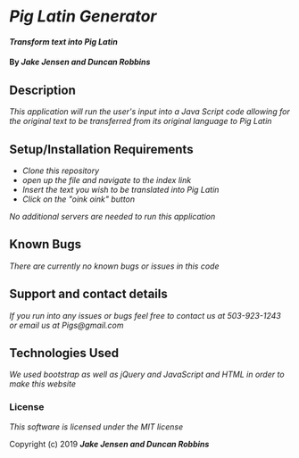 # _Pig Latin Generator_

#### _Transform text into Pig Latin_

#### By _**Jake Jensen and Duncan Robbins**_

## Description

_This application will run the user's input into a Java Script code allowing for the original text to be transferred from its original language to Pig Latin_

## Setup/Installation Requirements

* _Clone this repository_
* _open up the file and navigate to the index link_
* _Insert the text you wish to be translated into Pig Latin_
* _Click on the "oink oink" button_

_No additional servers are needed to run this application_

## Known Bugs

_There are currently no known bugs or issues in this code_

## Support and contact details

_If you run into any issues or bugs feel free to contact us at 503-923-1243 or email us at Pigs@gmail.com_

## Technologies Used

_We used bootstrap as well as jQuery and JavaScript and HTML in order to make this website_

### License

*This software is licensed under the MIT license*

Copyright (c) 2019 **_Jake Jensen and Duncan Robbins_**
